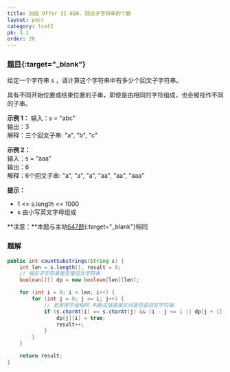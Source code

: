 ```yaml
---
title: 剑指 Offer II 020. 回文子字符串的个数
layout: post
category: lcof2
pk: 3.1
order: 20
---
```


### [题目](https://leetcode-cn.com/problems/a7VOhD/){:target="_blank"}

给定一个字符串 s ，请计算这个字符串中有多少个回文子字符串。

具有不同开始位置或结束位置的子串，即使是由相同的字符组成，也会被视作不同的子串。

**示例 1：**
输入：s = "abc"  
输出：3  
解释：三个回文子串: "a", "b", "c"

**示例 2：**  
输入：s = "aaa"  
输出：6  
解释：6个回文子串: "a", "a", "a", "aa", "aa", "aaa"

**提示：**
- 1 <= s.length <= 1000
- s 由小写英文字母组成

**注意：**本题与主站[647题](https://leetcode-cn.com/problems/palindromic-substrings/){:target="_blank"}相同

### 题解

```java
public int countSubstrings(String s) {
    int len = s.length(), result = 0;
    // 保存子字符串是否是回文字符串
    boolean[][] dp = new boolean[len][len];

    for (int i = 0; i < len; i++) {
        for (int j = 0; j <= i; j++) {
            // 若首尾字母相同 判断去掉首尾区间是否是回文字符串
            if (s.charAt(i) == s.charAt(j) && (i - j <= 1 || dp[j + 1][i - 1])) {
                dp[j][i] = true;
                result++;
            }
        }
    }

    return result;
}
```